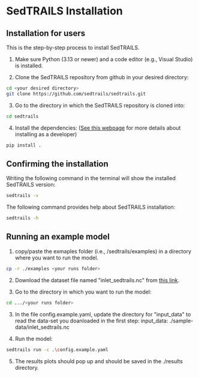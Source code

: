 
# SedTRAILS Installation

## Installation for users

This is the step-by-step process to install SedTRAILS.

1. Make sure Python (3.13 or newer) and a code editor (e.g., Visual Studio) is installed.

2. Clone the SedTRAILS repository from github in your desired directory:
```bash
cd <your desired directory>
git clone https://github.com/sedtrails/sedtrails.git
```

3. Go to the directory in which the SedTRAILS repository is cloned into:
```bash
cd sedtrails
```

4. Install the dependencies: ([See this webpage](https://github.com/sedtrails/sedtrails/blob/dev/CONTRIBUTING.md) for more details about installing as a developer)
```bash
pip install .
```

## Confirming the installation

Writing the following command in the terminal will show the installed SedTRAILS version:
```bash
sedtrails -v
```

The following command provides help about SedTRAILS installation:
```bash
sedtrails -h

```
## Running an example model

1. copy/paste the exmaples folder (i.e., /sedtrails/examples) in a directory where you want to run the model.
```bash
cp -r ./examples <your runs folder>
```

2. Download the dataset file named "inlet_sedtrails.nc" from [this link](https://surfdrive.surf.nl/files/index.php/s/VUGKZm7QexAXuD9?path=%2Fdfm).

2. Go to the directory in which you want to run the model:
```bash
cd .../<your runs folder>
```

3. In the file config.example.yaml, update the directory for "input_data" to read the data-set you doanloaded in the first step: 
  input_data: ./sample-data/inlet_sedtrails.nc


4. Run the model:
```bash
sedtrails run -c .\config.example.yaml
```

5. The results plots should pop up and should be saved in the ./results directory.